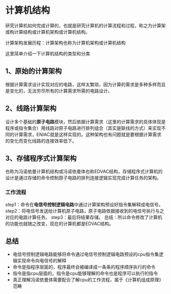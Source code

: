 # 计算机结构

研究计算机如何完成计算的，也就是研究计算机的计算流程和过程，称之为计算架或构计算结构或计算机架构或计算机结构。

计算架构发展历程：计算架构也称为计算机架构或计算机结构

这里简单介绍一下计算机结构的类型和分类

## 1、原始的计算架构
根据计算需求设计实现对应的电路，这样太繁琐，因为计算的需求是多种多样而且是变化的，无法穷尽所有的计算需求所需的电路设计。

## 2、线路计算架构
设计多个基础的**原子电路**模块，然后依据计算需求（这里的计算需求的具体体现是程序或指令集合）用线路对原子电路进行排列组合（其实是联线的方式）来实现不同的计算需求，ENIAC就是这样实现的。这种架构也有问题就是要根据计算需求的变化而变化线路的连接效率低下。

## 3、存储程序式计算架构
也称为冯诺依曼计算机结构或冯诺依曼体也称EDVAC结构，存储程序式计算机的设计是通过存储的命令控制原子电路的排列连接逻辑实现完成计算任务的架构。

### 工作流程
step1：命令在**电信号控制逻辑电路**中通过计算架构预设好指令集解释成电信号。
step2：将电信号发送给计算机原子电路，原子电路依据接收到的电信号执行与之对应的电路计算任务。
step3：最后将结果存储。
总结：所以命令修改了计算机的功能也就随之改变，现在的计算机都是EDVAC结构。

## 总结

- 电信号控制逻辑电路能够将命令通过电信号控制逻辑电路预设的cpu指令集逻辑实现命令向电信号的解释
- 命令是指程序层面的，程序最终会被编译成一条条的程序顺序执行的命令
- 指令是指cpu层面的，指令是cpu能够理解的命令也是程序可以执行的指令
- 真正理解冯诺依曼体需要配合了解cpu的工作流程，属于《计算机组成原理》范畴